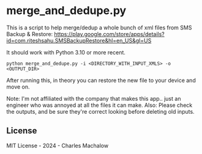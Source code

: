 # merge_and_dedupe.py

This is a script to help merge/dedup a whole bunch of xml files from SMS Backup & Restore: https://play.google.com/store/apps/details?id=com.riteshsahu.SMSBackupRestore&hl=en_US&gl=US

It should work with Python 3.10 or more recent.

```
python merge_and_dedupe.py -i <DIRECTORY_WITH_INPUT_XMLS> -o <OUTPUT_DIR>
```

After running this, in theory you can restore the new file to your device and move on.

Note: I'm not affiliated with the company that makes this app.. just an engineer who was annoyed at all the files it can make.
Also: Please check the outputs, and be sure they're correct looking before deleting old inputs.

## License

MIT License - 2024 - Charles Machalow